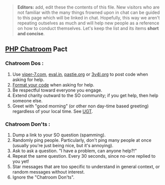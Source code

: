 > **Editors:** add, edit these the contents of this file. New visitors who are not familiar with the many things frowned upon in chat can be guided to this page which will be linked in chat. Hopefully, this way we aren't repeating outselves as much and will help new people as a reference on how to conduct themselves. Let's keep the list and its items **short and concise**.

## [PHP Chatroom](http://chat.stackoverflow.com/rooms/11/php) Pact

### Chatroom Dos :
 1. Use [viper-7.com](http://codepad.viper-7.com), [eval.in](http://eval.in), [pastie.org](http://pastie.org/) or [3v4l.org](http://3v4l.org/) to post code when asking for help.
 2. [Format your code](http://chat.stackoverflow.com/faq#formatting) when asking for help.
 3. Be respectful toward everyone you engage.
 4. Extend charity outward to the SO community; if you get help, then help someone else.
 5. Greet with "good morning" (or other non day-time based greeting) regardless of your local time. See [UGT](http://www.total-knowledge.com/~ilya/mips/ugt.html).

### Chatroom Don'ts :
 1. Dump a link to your SO question (spamming).
 2. Randomly ping people. Particularly, don't ping many people at once (usually you're just being nice, but it's annoying).
 3. Ask to ask a question. "I have a problem, can anyone help?!"
 4. Repeat the same question. Every 30 seconds, since no-one replied to you yet!
 5. Star messages that are too specific to understand in general context, or random messages without interest.
 6. Ignore the "Chatroom Don'ts".
